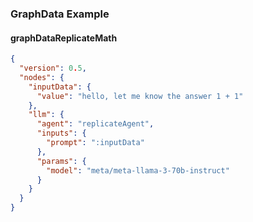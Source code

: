 ### GraphData Example

#### graphDataReplicateMath
```json
{
  "version": 0.5,
  "nodes": {
    "inputData": {
      "value": "hello, let me know the answer 1 + 1"
    },
    "llm": {
      "agent": "replicateAgent",
      "inputs": {
        "prompt": ":inputData"
      },
      "params": {
        "model": "meta/meta-llama-3-70b-instruct"
      }
    }
  }
}
```
